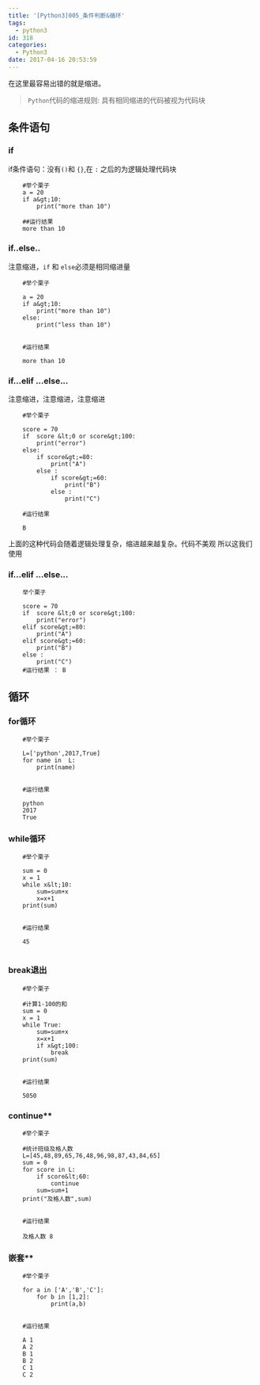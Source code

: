 ```yaml
---
title: '[Python3]005_条件判断&循环'
tags:
  - python3
id: 318
categories:
  - Python3
date: 2017-04-16 20:53:59
---
```


在这里最容易出错的就是缩进。

> `Python`代码的缩进规则: 具有相同缩进的代码被视为代码块

## 条件语句

### if

if条件语句：没有`()`和 `{}`,在 `:` 之后的为逻辑处理代码块

```
	#举个栗子
    a = 20
    if a&gt;10:
        print("more than 10")

    ##运行结果
	more than 10
``` 

### if..else..

注意缩进，`if` 和 `else`必须是相同缩进量

```
    #举个栗子

    a = 20
    if a&gt;10:
        print("more than 10")
    else:
        print("less than 10")
     

    #运行结果

    more than 10
```
  
### if...elif ...else...

注意缩进，注意缩进，注意缩进

```
    #举个栗子

    score = 70
    if  score &lt;0 or score&gt;100:
        print("error")
    else:
        if score&gt;=80:
            print("A")
        else :
            if score&gt;=60:
                print("B")
            else :
                print("C")
     
    #运行结果

    B
```

上面的这种代码会随着逻辑处理复杂，缩进越来越复杂。代码不美观 所以这我们 使用

### if...elif ...else...

```
    举个栗子

    score = 70
    if  score &lt;0 or score&gt;100:
        print("error")
    elif score&gt;=80:
        print("A")
    elif score&gt;=60:
        print("B")
    else :
        print("C")
    #运行结果 ： B
```  

## 循环
### for循环

```
    #举个栗子

    L=['python',2017,True]
    for name in  L:
        print(name)
     

    #运行结果

    python
    2017
    True
```  

### while循环

```
    #举个栗子

    sum = 0
    x = 1
    while x&lt;10:
        sum=sum+x
        x=x+1
    print(sum)
     

    #运行结果

    45
     
```

### break退出

```
    #举个栗子

    #计算1-100的和
    sum = 0
    x = 1
    while True:
        sum=sum+x
        x=x+1
        if x&gt;100:
            break
    print(sum)
     

    #运行结果

    5050
```  

### continue**

```
    #举个栗子

    #统计班级及格人数
    L=[45,48,89,65,76,48,96,98,87,43,84,65]
    sum = 0
    for score in L:
        if score&lt;60:
            continue
        sum=sum+1
    print("及格人数",sum)
     

    #运行结果

    及格人数 8  
```  

### 嵌套**

```
    #举个栗子

    for a in ['A','B','C']:
        for b in [1,2]:
            print(a,b)
     

    #运行结果

    A 1
    A 2
    B 1
    B 2
    C 1
    C 2
``` 